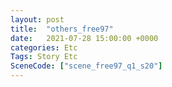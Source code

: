 ```yaml
---
layout: post
title:  "others_free97"
date:   2021-07-28 15:00:00 +0000
categories: Etc
Tags: Story Etc
SceneCode: ["scene_free97_q1_s20"]
---
```

